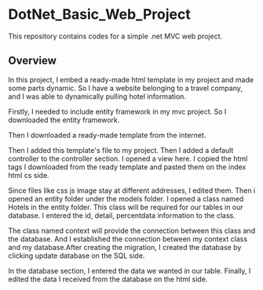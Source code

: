 # DotNet_Basic_Web_Project
 This repository contains codes for a simple .net MVC web project.

## Overview
In this project, I embed a ready-made html template in my project and made some parts dynamic. So I have a website belonging to a travel company, and I was able to dynamically pulling hotel information.

Firstly, I needed to include entity framework in my mvc project. So I downloaded the entity framework.

Then I downloaded a ready-made template from the internet.

Then I added this template's file to my project. Then I added a default controller to the controller section. I opened a view here. I copied the html tags I downloaded from the ready template and pasted them on the index html cs side.

Since files like css js image stay at different addresses, I edited them. Then i opened an entity folder under the models folder. I opened a class named Hotels in the entity folder. This class will be required for our tables in our database. I entered the id, detail, percentdata information to the class.

The class named context will provide the connection between this class and the database. And I established the connection between my context class and my database.After creating the migration, I created the database by clicking update database on the SQL side.

In the database section, I entered the data we wanted in our table. Finally, I edited the data I received from the database on the html side.

